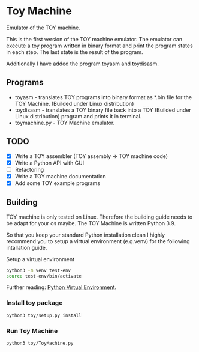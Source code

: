 # Toy Machine
Emulator of the TOY machine.

This is the first version of the TOY machine emulator.
The emulator can execute a toy program written in binary format and print the program states in each step.
The last state is the result of the program.

Additionally I have added the program toyasm and
toydisasm.

## Programs
- toyasm - translates TOY programs into binary format as *.bin file for the TOY Machine. (Builded under Linux distribution)
- toydisasm - translates a TOY binary file back into a TOY (Builded under Linux distribution)
program and prints it in terminal.
- toymachine.py - TOY Machine emulator.

## TODO
- [x] Write a TOY assembler (TOY assembly -> TOY machine code)
- [x] Write a Python API with GUI
- [ ] Refactoring
- [x] Write a TOY machine documentation
- [x] Add some TOY example programs

## Building
TOY machine is only tested on Linux.
Therefore the building guide needs to be adapt for your os maybe.
The TOY Machine is written Python 3.9.

So that you keep your standard Python installation clean I highly recommend you to setup a virtual environment (e.g.venv) for the following intallation guide.

Setup a virtual environment
```bash
python3 -m venv test-env
source test-env/bin/activate
```
Further reading:
[Python Virtual Environment](https://docs.python.org/3/tutorial/venv.html).

### Install toy package
```bash
python3 toy/setup.py install
```
### Run Toy Machine
```bash
python3 toy/ToyMachine.py
```

